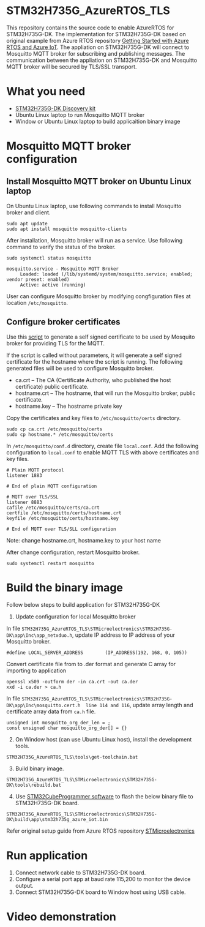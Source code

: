 # STM32H735G_AzureRTOS_TLS
This repository contains the source code to enable AzureRTOS for STM32H735G-DK. The implementation for STM32H735G-DK based on original example from Azure RTOS repository 
[Getting Started with Azure RTOS and Azure IoT](https://github.com/azure-rtos/getting-started). The appliation on STM32H735G-DK will connect to Mosquitto MQTT broker for subscribing and publishing messages. The communication between the appliation on STM32H735G-DK and Mosquitto MQTT broker will be secured by TLS/SSL transport.

# What you need
- [STM32H735G-DK Discovery kit](https://www.st.com/en/evaluation-tools/stm32h735g-dk.html)
- Ubuntu Linux laptop to run Mosquitto MQTT broker
- Window or Ubuntu Linux laptop to build applicaition binary image

# Mosquitto MQTT broker configuration

## Install Mosquitto MQTT broker on Ubuntu Linux laptop

On Ubuntu Linux laptop, use following commands to install Mosquitto broker and client.
```console
sudo apt update
sudo apt install mosquitto mosquitto-clients
```
After installation, Mosquitto broker will run as a service. Use following command to verify the status of the broker.

```console
sudo systemctl status mosquitto

mosquitto.service - Mosquitto MQTT Broker
     Loaded: loaded (/lib/systemd/system/mosquitto.service; enabled; vendor preset: enabled)
     Active: active (running)
```

User can configure Mosquitto broker by modifying congfiguration files at location `/etc/mosquitto`.

## Configure broker certificates
Use this [script](https://github.com/owntracks/tools/blob/master/TLS/generate-CA.sh) to generate a self signed certificate to be used by Mosquito broker for providing TLS for the MQTT.

If the script is called without parameters, it will generate a self signed certificate for the hostname where the script is running. The following generated files will be used to configure Mosquitto broker.
- ca.crt – The CA (Certificate Authority, who published the host certificate) public certificate.
- hostname.crt – The hostname, that will run the Mosquitto broker, public certificate.
- hostname.key – The hostname private key

Copy the certificates and key files to `/etc/mosquitto/certs` directory.

```console
sudo cp ca.crt /etc/mosquitto/certs
sudo cp hostname.* /etc/mosquitto/certs
```
In `/etc/mosquitto/conf.d` directory, create file `local.conf`. Add the following configuration to `local.conf` to enable MQTT TLS with above certificates and key files.

```
# Plain MQTT protocol
listener 1883

# End of plain MQTT configuration

# MQTT over TLS/SSL
listener 8883
cafile /etc/mosquitto/certs/ca.crt
certfile /etc/mosquitto/certs/hostname.crt
keyfile /etc/mosquitto/certs/hostname.key

# End of MQTT over TLS/SLL configuration
```
Note: change hostname.crt, hostname.key to your host name


After change configuration, restart Mosquitto broker.
```console
sudo systemctl restart mosquitto
```

# Build the binary image
Follow below steps to build application for STM32H735G-DK
1. Update configuration for local Mosquitto broker

In file ```STM32H735G_AzureRTOS_TLS\STMicroelectronics\STM32H735G-DK\app\Inc\app_netxduo.h```, update IP address to IP address of your Mosquitto broker.
```
#define LOCAL_SERVER_ADDRESS        (IP_ADDRESS(192, 168, 0, 105))
```

Convert certificate file from to .der format and generate C array for importing to application

```console
openssl x509 -outform der -in ca.crt -out ca.der
xxd -i ca.der > ca.h
```

In file ```STM32H735G_AzureRTOS_TLS\STMicroelectronics\STM32H735G-DK\app\Inc\mosquitto.cert.h  line 114 and 116```, update array length and certificate array data from ```ca.h``` file.

```
unsigned int mosquitto_org_der_len = ;
const unsigned char mosquitto_org_der[] = {}
```

2. On Window host (can use Ubuntu Linux host), install the development tools.
```
STM32H735G_AzureRTOS_TLS\tools\get-toolchain.bat
```

3. Build binary image.
```
STM32H735G_AzureRTOS_TLS\STMicroelectronics\STM32H735G-DK\tools\rebuild.bat
```

4. Use [STM32CubeProgrammer software](https://www.st.com/en/development-tools/stm32cubeprog.html) to flash the below binary file to STM32H735G-DK board.
```
STM32H735G_AzureRTOS_TLS\STMicroelectronics\STM32H735G-DK\build\app\stm32h735g_azure_iot.bin
```

Refer original setup guide from Azure RTOS repository [STMicroelectronics](https://github.com/azure-rtos/getting-started/tree/master/STMicroelectronics/B-L475E-IOT01A)

# Run application
1. Connect network cable to STM32H735G-DK board.
2. Configure a serial port app at baud rate 115,200 to monitor the device output.
3. Connect STM32H735G-DK board to Window host using USB cable.

# Video demonstration





